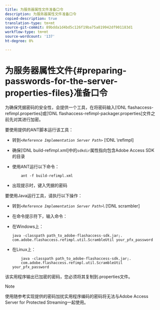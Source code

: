 ```yaml
---
title: 为服务器属性文件准备口令
description: 为服务器属性文件准备口令
copied-description: true
translation-type: tm+mt
source-git-commit: 89bdda1d4bd5c126f19ba75a819942df901183d1
workflow-type: tm+mt
source-wordcount: '137'
ht-degree: 0%

---
```



# 为服务器属性文件{#preparing-passwords-for-the-server-properties-files}准备口令

为确保凭据密码的安全性，会提供一个工具，在将密码输入[!DNL flashaccess-refimpl.properties]或[!DNL flashaccess-refimpl-packager.properties]文件之前先对其进行加密。

要使用提供的ANT脚本运行该工具：

* 转到&#x200B;*`<Reference Implementation Server Path>`* [!DNL \refimpl]

* 确保[!DNL build-refimpl.xml]中的`sdkdir`属性指向包含Adobe Access SDK的目录
* 使用ANT运行以下命令：

   ```
       ant -f build-refimpl.xml
   ```

* 出现提示时，键入凭据的密码

要使用Java运行工具，请执行以下操作：

* 转到&#x200B;*`<Reference Implementation Server Path>`*\ [!DNL scrambler]

* 在命令提示符下，输入命令：

* 在Windows上：

   ```
   java -classpath path_to_adobe-flashaccess-sdk.jar;.  
   com.adobe.flashaccess.refimpl.util.ScrambleUtil your_pfx_password
   ```

* 在Linux上：

   ```
       java -classpath path_to_adobe-flashaccess-sdk.jar;.  
       com.adobe.flashaccess.refimpl.util.ScrambleUtil your_pfx_password
   ```

该实用程序输出已加密的密码，您必须将其复制到.properties文件。

>[!NOTE]
>
>使用随参考实现提供的密码加扰实用程序编码的密码将无法与Adobe Access Server for Protected Streaming一起使用。
